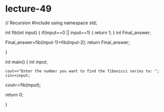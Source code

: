 # lecture-49
// Recursion 
#include<iostream>
using namespace std;

int fib(int input)
{
    if(input==0 || input==1)
    {
        return 1;
    }
int Final_answer;

Final_answer=fib(input-1)+fib(input-2);
return Final_answer;

}

int main()
{
    int input;

    cout<<"Enter the number you want to find the fibonicci series to: ";
    cin>>input;

cout<<fib(input);

return 0;

}
